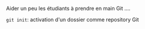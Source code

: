 Aider un peu les étudiants à prendre en main Git ....

``git init``: activation d'un dossier comme repository Git


